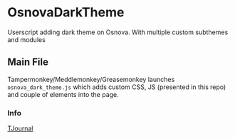 # OsnovaDarkTheme
Userscript adding dark theme on Osnova. With multiple custom subthemes and modules


## Main File
Tampermonkey/Meddlemonkey/Greasemonkey launches `osnova_dark_theme.js` which adds custom CSS, JS (presented in this repo) and couple of elements into the page.


### Info
[TJournal](https://tjournal.ru/u/99944-serguun42/137781-tut-vse-eshche-postit-atserguun42-a-takzhe-ustanovka-temnoy-temy#darkmode)
